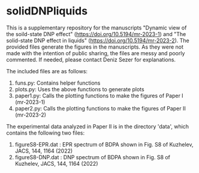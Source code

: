 # solidDNPliquids

This is a supplementary repository for the manuscripts "Dynamic view of the soild-state DNP effect" (https://doi.org/10.5194/mr-2023-1) and "The solid-state DNP effect in liquids" (https://doi.org/10.5194/mr-2023-2). The provided files generate the figures in the manuscripts. As they were not made with the intention of public sharing, the files are messy and poorly commented. If needed, please contact Deniz Sezer for explanations.

The included files are as follows:
1. funs.py: Contains helper functions
2. plots.py: Uses the above functions to generate plots
3. paper1.py: Calls the plotting functions to make the figures of Paper I (mr-2023-1)
4. paper2.py: Calls the plotting functions to make the figures of Paper II (mr-2023-2)

The experimental data analyzed in Paper II is in the directory 'data', which contains the following two files:
1. figureS8-EPR.dat : EPR spectrum of BDPA shown in Fig. S8 of Kuzhelev, JACS, 144, 1164 (2022)
2. figureS8-DNP.dat : DNP spectrum of BDPA shown in Fig. S8 of Kuzhelev, JACS, 144, 1164 (2022)
